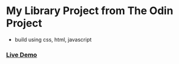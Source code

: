 # My Library Project from The Odin Project

- build using css, html, javascript
  
###  [Live Demo](https://fikrilogic.github.io/my-library/)